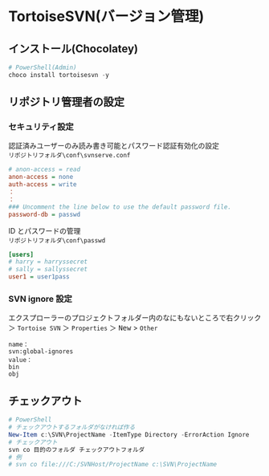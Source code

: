# TortoiseSVN(バージョン管理)

## インストール(Chocolatey)

```powershell
# PowerShell(Admin)
choco install tortoisesvn -y
```

## リポジトリ管理者の設定

### セキュリティ設定

認証済みユーザーのみ読み書き可能とパスワード認証有効化の設定  
`リポジトリフォルダ\conf\svnserve.conf`

```ini
# anon-access = read
anon-access = none
auth-access = write
：
：
### Uncomment the line below to use the default password file.
password-db = passwd
```

ID とパスワードの管理  
`リポジトリフォルダ\conf\passwd`

```ini
[users]
# harry = harryssecret
# sally = sallyssecret
user1 = user1pass
```

### SVN ignore 設定

エクスプローラーのプロジェクトフォルダー内のなにもないところで右クリック＞ `Tortoise SVN` ＞ `Properties` ＞ <kbd>New</kbd> > `Other`

```
name：
svn:global-ignores
value：
bin
obj

```

## チェックアウト

```powershell
# PowerShell
# チェックアウトするフォルダがなければ作る
New-Item c:\SVN\ProjectName -ItemType Directory -ErrorAction Ignore
# チェックアウト
svn co 目的のフォルダ チェックアウトフォルダ
# 例
# svn co file:///C:/SVNHost/ProjectName c:\SVN\ProjectName
```

